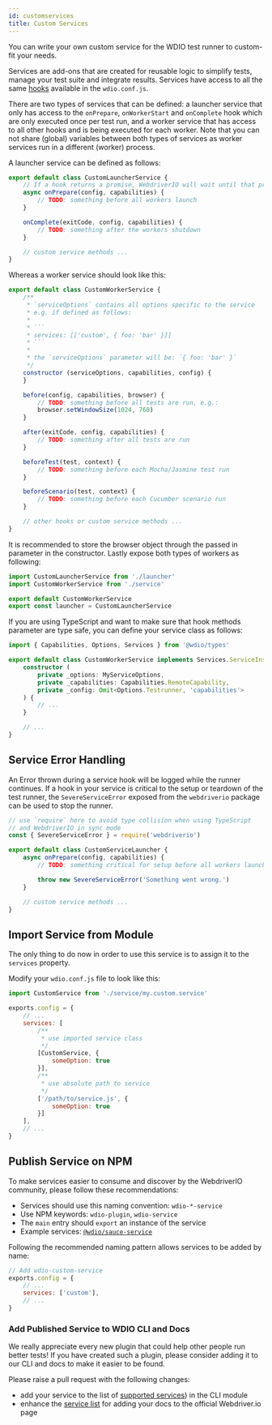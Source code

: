 ```yaml
---
id: customservices
title: Custom Services
---
```


You can write your own custom service for the WDIO test runner to custom-fit your needs.

Services are add-ons that are created for reusable logic to simplify tests, manage your test suite and integrate results. Services have access to all the same [hooks](/docs/configurationfile) available in the `wdio.conf.js`.

There are two types of services that can be defined: a launcher service that only has access to the `onPrepare`, `onWorkerStart` and `onComplete` hook which are only executed once per test run, and a worker service that has access to all other hooks and is being executed for each worker. Note that you can not share (global) variables between both types of services as worker services run in a different (worker) process.

A launcher service can be defined as follows:

```js
export default class CustomLauncherService {
    // If a hook returns a promise, WebdriverIO will wait until that promise is resolved to continue.
    async onPrepare(config, capabilities) {
        // TODO: something before all workers launch
    }

    onComplete(exitCode, config, capabilities) {
        // TODO: something after the workers shutdown
    }

    // custom service methods ...
}
```

Whereas a worker service should look like this:

```js
export default class CustomWorkerService {
    /**
     * `serviceOptions` contains all options specific to the service
     * e.g. if defined as follows:
     *
     * ```
     * services: [['custom', { foo: 'bar' }]]
     * ```
     *
     * the `serviceOptions` parameter will be: `{ foo: 'bar' }`
     */
    constructor (serviceOptions, capabilities, config) {
    }

    before(config, capabilities, browser) {
        // TODO: something before all tests are run, e.g.:
        browser.setWindowSize(1024, 768)
    }

    after(exitCode, config, capabilities) {
        // TODO: something after all tests are run
    }

    beforeTest(test, context) {
        // TODO: something before each Mocha/Jasmine test run
    }

    beforeScenario(test, context) {
        // TODO: something before each Cucumber scenario run
    }

    // other hooks or custom service methods ...
}
```

It is recommended to store the browser object through the passed in parameter in the constructor. Lastly expose both types of workers as following:

```js
import CustomLauncherService from './launcher'
import CustomWorkerService from './service'

export default CustomWorkerService
export const launcher = CustomLauncherService
```

If you are using TypeScript and want to make sure that hook methods parameter are type safe, you can define your service class as follows:

```ts
import { Capabilities, Options, Services } from '@wdio/types'

export default class CustomWorkerService implements Services.ServiceInstance {
    constructor (
        private _options: MyServiceOptions,
        private _capabilities: Capabilities.RemoteCapability,
        private _config: Omit<Options.Testrunner, 'capabilities'>
    ) {
        // ...
    }

    // ...
}
```

## Service Error Handling

An Error thrown during a service hook will be logged while the runner continues. If a hook in your service is critical to the setup or teardown of the test runner, the `SevereServiceError` exposed from the `webdriverio` package can be used to stop the runner.

```js
// use `require` here to avoid type collision when using TypeScript
// and WebdriverIO in sync mode
const { SevereServiceError } = require('webdriverio')

export default class CustomServiceLauncher {
    async onPrepare(config, capabilities) {
        // TODO: something critical for setup before all workers launch

        throw new SevereServiceError('Something went wrong.')
    }

    // custom service methods ...
}
```

## Import Service from Module

The only thing to do now in order to use this service is to assign it to the `services` property.

Modify your `wdio.conf.js` file to look like this:

```js
import CustomService from './service/my.custom.service'

exports.config = {
    // ...
    services: [
        /**
         * use imported service class
         */
        [CustomService, {
            someOption: true
        }],
        /**
         * use absolute path to service
         */
        ['/path/to/service.js', {
            someOption: true
        }]
    ],
    // ...
}
```

## Publish Service on NPM

To make services easier to consume and discover by the WebdriverIO community, please follow these recommendations:

* Services should use this naming convention: `wdio-*-service`
* Use NPM keywords: `wdio-plugin`, `wdio-service`
* The `main` entry should `export` an instance of the service
* Example services: [`@wdio/sauce-service`](https://github.com/webdriverio/webdriverio/tree/main/packages/wdio-sauce-service)

Following the recommended naming pattern allows services to be added by name:

```js
// Add wdio-custom-service
exports.config = {
    // ...
    services: ['custom'],
    // ...
}
```

### Add Published Service to WDIO CLI and Docs

We really appreciate every new plugin that could help other people run better tests! If you have created such a plugin, please consider adding it to our CLI and docs to make it easier to be found.

Please raise a pull request with the following changes:

- add your service to the list of [supported services](https://github.com/webdriverio/webdriverio/blob/main/packages/wdio-cli/src/constants.ts#L92-L128)) in the CLI module
- enhance the [service list](https://github.com/webdriverio/webdriverio/blob/main/scripts/docs-generation/3rd-party/services.json) for adding your docs to the official Webdriver.io page
